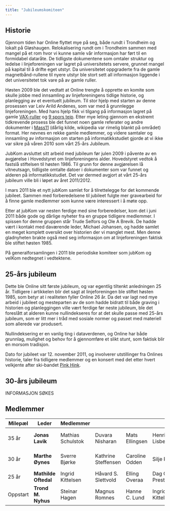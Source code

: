 ```yaml
---
title: "Jubileumskomiteen"
---
```


Historie
--------

Gjennom tiden har Online flyttet mye på seg, både rundt i Trondheim og
lokalt på Gløshaugen. Relokalisering rundt om i Trondheim sammen med
mangel på et rom hvor vi kunne samle vår informasjon har ført til en
formidabel dataråte. De tidligste dokumentene som omtaler struktur og
ledelse i linjeforeningen var lagret på universitetets servere, grunnet
mangel på kapital til å drifte eget utstyr. Da universitetet oppgraderte
fra de gamle magnetbånd-rullene til nyere utstyr ble stort sett all
informasjon liggende i det universitetet tok vare på av gamle ruller.

Høsten 2009 ble det vedtatt at Online trengte å opprette en komite som
skulle jobbe med innsamling av linjeforeningens tidlige historie, og
planlegging av et eventuelt jubileum. Til stor hjelp med starten av
denne prosessen var Leiv Arild Andenes, som var med å grunnlegge
linjeforeningen. Med hans hjelp fikk vi tilgang på informasjon lagret på
gamle [VAX-ruller][] og [9 spors teip][]. Etter mye leting gjennom en
ekstremt tidkrevende prosess ble det funnet noen gamle referater og
andre dokumenter i [Mass11][] (dårlig kilde, wikipedia var rimelig
blankt på området) format. Her nevnes en rekke gamle medlemmer, og
videre samtaler og innsamling av informasjon om starten på
informatikkstudiet gjorde at vi ikke var sikre på våren 2010 som vårt
25-års Jubileum.

JubKom avsluttet sitt arbeid med jubileum før julen 2009 i påvente av en
avgjørelse i Hovedstyret om linjeforeningens alder. Hovedstyret vedtok å
fastslå stiftelsen til høsten 1986. Til grunn for denne avgjørelsen lå
vitneutsagn, tidligste omtalte datoer i dokumenter som var funnet og
alderen på informatikkstudiet. Det var dermed avgjort at vårt 25-års
jubileum ville bli i løpet av året 2011/2012.

I mars 2011 ble et nytt jubKom samlet for å tilrettelegge for det
kommende jubileet. Sammen med forberedelsene til jubileet fulgte mer
gravearbeid for å finne gamle medlemmer som kunne være interessert i å
møte opp.

Etter at jubKom var nesten ferdige med sine forberedelser, kom det i
juni 2011 både gode og dårlige nyheter fra en gruppe tidligere
medlemmer. I spissen for denne gruppen står Trude Selfors og Ole A
Brevik. De hadde vært i kontakt med daværende leder, Michael Johansen,
og hadde samlet en meget komplett oversikt over historien der vi manglet
mest. Men denne gladnyheten brakte også med seg informasjon om at
linjeforeningen faktisk ble stiftet høsten 1985.

På generalforsamlingen i 2011 ble periodiske komiteer som jubKom og
velKom nedtegnet i vedtektene.

25-års jubileum
---------------

Dette ble Online sitt første jubileum, og var egentlig tiltenkt
anledningen 25 år. Tidligere i artikkelen blir det sagt at
linjeforeningen ble stiftet høsten 1985, som betyr at i realiteten
fyller Online 26 år. Da det var lagt ned mye arbeid i jubileet og
mesteparten av de som hadde bidratt til både graving i historien og
planleggingen ville vært ferdige før neste jubileum, ble det foreslått
at alderen kunne nullindekseres for at det skulle passe med 25-års
jubileum, som er litt mer i tråd med sosiale normer og passet med materiell som allerede var produsert.

Nullindeksering er en vanlig ting i dataverdenen, og Online har både
grunnlag, mulighet og behov for å gjennomføre et slikt stunt, som
faktisk blir en morsom tradisjon.

Dato for jubileet var 12. november 2011, og involverer utstillinger fra
Onlines historie, taler fra tidligere medlemmer og en konsert med det
etter hvert velkjente after ski-bandet [Pink Hink][].

30-års jubileum
---------------

INFORMASJON SØKES

Medlemmer
---------------
|Milepæl|Leder|Medlemmer|||||||||
|---|---|---|---|---|---|---|---|---|---|---|
|35 år|**Jonas Lavik**|Mathias Schulstok|Duvara Nisharan|Mats Ellingsen|Henrik Giil Lisberg|Sigurd Oxaas Wie|Emma Blix|Idunn Stabell|Linn Holst-Dyrnes|Emilie Lia-Rognli
|30 år|**Marthe Øynes**|Sverre Bjørke|Kathrine Steffensen|Caroline Odden|Silje Riseng|Thor Håkon Bredesen|Nils Herde|
|25 år|**Mathilde Oftedal**|Ingrid Kittelsen|Håvard S. Slettvold|Elling Overaa|Dag O. Prestegarden|John H. Kolstad|||
|Oppstart|**Trond M. Nyhus**|Steinar Hagen|Magnus Romnes|Hanne C. Lund|Ingrid Kittelsen|Håvard S. Slettvold|Elling Overaa|

  [Pink Hink]: http://pinkhink.se/
  [VAX-ruller]: http://en.wikipedia.org/wiki/VAX
  [9 spors teip]: http://en.wikipedia.org/wiki/9_track_tape
  [Mass11]: http://www.stanq.com/blog/?p=11